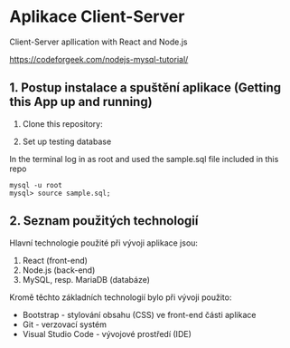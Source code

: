 # Aplikace Client-Server
Client-Server apllication with React and Node.js

https://codeforgeek.com/nodejs-mysql-tutorial/

## 1. Postup instalace a spuštění aplikace (Getting this App up and running)

1. Clone this repository:

2. Set up testing database

In the terminal log in as root and used the sample.sql file included in this repo

```
mysql -u root
mysql> source sample.sql;
```

## 2. Seznam použitých technologií

Hlavní technologie použité při vývoji aplikace jsou:

1. React (front-end)
2. Node.js (back-end)
3. MySQL, resp. MariaDB (databáze)

Kromě těchto základních technologií bylo při vývoji použito:

* Bootstrap - stylování obsahu (CSS) ve front-end části aplikace
* Git - verzovací systém
* Visual Studio Code - vývojové prostředí (IDE)
